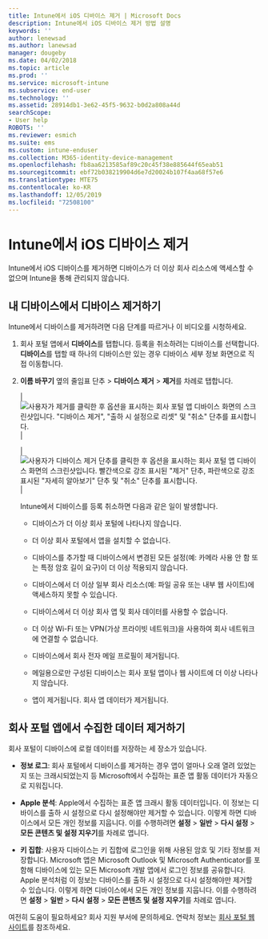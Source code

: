 ```yaml
---
title: Intune에서 iOS 디바이스 제거 | Microsoft Docs
description: Intune에서 iOS 디바이스 제거 방법 설명
keywords: ''
author: lenewsad
ms.author: lanewsad
manager: dougeby
ms.date: 04/02/2018
ms.topic: article
ms.prod: ''
ms.service: microsoft-intune
ms.subservice: end-user
ms.technology: ''
ms.assetid: 28914db1-3e62-45f5-9632-b0d2a808a44d
searchScope:
- User help
ROBOTS: ''
ms.reviewer: esmich
ms.suite: ems
ms.custom: intune-enduser
ms.collection: M365-identity-device-management
ms.openlocfilehash: fb8aa6213585af89c20c45f38e885644f65eab51
ms.sourcegitcommit: ebf72b038219904d6e7d20024b107f4aa68f57e6
ms.translationtype: MTE75
ms.contentlocale: ko-KR
ms.lasthandoff: 12/05/2019
ms.locfileid: "72508100"
---
```

# <a name="remove-your-ios-device-from-intune"></a>Intune에서 iOS 디바이스 제거

Intune에서 iOS 디바이스를 제거하면 디바이스가 더 이상 회사 리소스에 액세스할 수 없으며 Intune을 통해 관리되지 않습니다.


## <a name="removing-the-device-from-my-devices"></a>내 디바이스에서 디바이스 제거하기

Intune에서 디바이스를 제거하려면 다음 단계를 따르거나 이 비디오를 시청하세요.


1. 회사 포털 앱에서 **디바이스**를 탭합니다. 등록을 취소하려는 디바이스를 선택합니다. **디바이스**를 탭할 때 하나의 디바이스만 있는 경우 디바이스 세부 정보 화면으로 직접 이동합니다.

2. **이름 바꾸기** 옆의 줄임표 단추 &gt; **디바이스 제거** > **제거**를 차례로 탭합니다.  

    |![사용자가 제거를 클릭한 후 옵션을 표시하는 회사 포털 앱 디바이스 화면의 스크린샷입니다. "디바이스 제거", "출하 시 설정으로 리셋" 및 "취소" 단추를 표시합니다.](/intune-user-help/media/cp_ios_unenroll_after_1804_001.png)|

    |![사용자가 디바이스 제거 단추를 클릭한 후 옵션을 표시하는 회사 포털 앱 디바이스 화면의 스크린샷입니다. 빨간색으로 강조 표시된 "제거" 단추, 파란색으로 강조 표시된 "자세히 알아보기" 단추 및 "취소" 단추를 표시합니다.](/intune-user-help/media/cp_ios_unenroll_after_1804_002.png)|


    Intune에서 디바이스를 등록 취소하면 다음과 같은 일이 발생합니다.

    - 디바이스가 더 이상 회사 포털에 나타나지 않습니다.

    - 더 이상 회사 포털에서 앱을 설치할 수 없습니다.

    - 디바이스를 추가할 때 디바이스에서 변경된 모든 설정(예: 카메라 사용 안 함 또는 특정 암호 길이 요구)이 더 이상 적용되지 않습니다.

    - 디바이스에서 더 이상 일부 회사 리소스(예: 파일 공유 또는 내부 웹 사이트)에 액세스하지 못할 수 있습니다.

    - 디바이스에서 더 이상 회사 앱 및 회사 데이터를 사용할 수 없습니다.

    - 더 이상 Wi-Fi 또는 VPN(가상 프라이빗 네트워크)을 사용하여 회사 네트워크에 연결할 수 없습니다.

    - 디바이스에서 회사 전자 메일 프로필이 제거됩니다.

    - 메일용으로만 구성된 디바이스는 회사 포털 앱이나 웹 사이트에 더 이상 나타나지 않습니다.

    - 앱이 제거됩니다. 회사 앱 데이터가 제거됩니다.

## <a name="removing-data-collected-by-the-company-portal-app"></a>회사 포털 앱에서 수집한 데이터 제거하기

회사 포털이 디바이스에 로컬 데이터를 저장하는 세 장소가 있습니다.

- **정보 로그**: 회사 포털에서 디바이스를 제거하는 경우 앱이 얼마나 오래 열려 있었는지 또는 크래시되었는지 등 Microsoft에서 수집하는 표준 앱 활동 데이터가 자동으로 지워집니다.

- **Apple 분석**: Apple에서 수집하는 표준 앱 크래시 활동 데이터입니다. 이 정보는 디바이스를 출하 시 설정으로 다시 설정해야만 제거할 수 있습니다. 이렇게 하면 디바이스에서 모든 개인 정보를 지웁니다. 이를 수행하려면 **설정** > **일반** > **다시 설정** > **모든 콘텐츠 및 설정 지우기**를 차례로 엽니다.

- **키 집합**: 사용자 디바이스는 키 집합에 로그인을 위해 사용된 암호 및 기타 정보를 저장합니다. Microsoft 앱은 Microsoft Outlook 및 Microsoft Authenticator를 포함해 디바이스에 있는 모든 Microsoft 개발 앱에서 로그인 정보를 공유합니다. Apple 분석처럼 이 정보는 디바이스를 출하 시 설정으로 다시 설정해야만 제거할 수 있습니다. 이렇게 하면 디바이스에서 모든 개인 정보를 지웁니다. 이를 수행하려면 **설정** > **일반** > **다시 설정** > **모든 콘텐츠 및 설정 지우기**를 차례로 엽니다.


여전히 도움이 필요하세요? 회사 지원 부서에 문의하세요. 연락처 정보는 [회사 포털 웹 사이트](https://go.microsoft.com/fwlink/?linkid=2010980)를 참조하세요.
